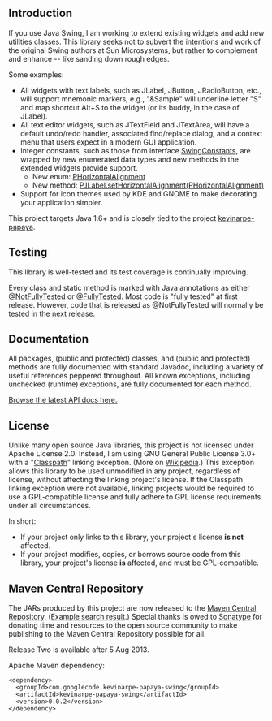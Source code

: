 ## Introduction ##

If you use Java Swing, I am working to extend existing widgets and add new utilities classes.  This library seeks not to subvert the intentions and work of the original Swing authors at Sun Microsystems, but rather to complement and enhance -- like sanding down rough edges.

Some examples:
  * All widgets with text labels, such as JLabel, JButton, JRadioButton, etc., will support mnemonic markers, e.g., "&Sample" will underline letter "S" and map shortcut Alt+S to the widget (or its buddy, in the case of JLabel).
  * All text editor widgets, such as JTextField and JTextArea, will have a default undo/redo handler, associated find/replace dialog, and a context menu that users expect in a modern GUI application.
  * Integer constants, such as those from interface [SwingConstants](http://docs.oracle.com/javase/6/docs/api/javax/swing/SwingConstants.html), are wrapped by new enumerated data types and new methods in the extended widgets provide support.
    * New enum: [PHorizontalAlignment](http://docs.kevinarpe-papaya-swing.googlecode.com/git/javadoc/com/googlecode/kevinarpe/papaya/swing/PHorizontalAlignment.html)
    * New method: [PJLabel.setHorizontalAlignment(PHorizontalAlignment)](http://docs.kevinarpe-papaya-swing.googlecode.com/git/javadoc/com/googlecode/kevinarpe/papaya/swing/widget/PJLabel.html#setHorizontalAlignment(com.googlecode.kevinarpe.papaya.swing.PHorizontalAlignment))
  * Support for icon themes used by KDE and GNOME to make decorating your application simpler.

This project targets Java 1.6+ and is closely tied to the project [kevinarpe-papaya](https://code.google.com/p/kevinarpe-papaya/).

## Testing ##

This library is well-tested and its test coverage is continually improving.

Every class and static method is marked with Java annotations as either [@NotFullyTested](http://docs.kevinarpe-papaya.googlecode.com/git/javadoc/com/googlecode/kevinarpe/papaya/annotation/NotFullyTested.html) or [@FullyTested](http://docs.kevinarpe-papaya.googlecode.com/git/javadoc/com/googlecode/kevinarpe/papaya/annotation/FullyTested.html).  Most code is "fully tested" at first release.  However, code that is released as @NotFullyTested will normally be tested in the next release.

## Documentation ##

All packages, (public and protected) classes, and (public and protected) methods are fully documented with standard Javadoc, including a variety of useful references peppered throughout.  All known exceptions, including unchecked (runtime) exceptions, are fully documented for each method.

[Browse the latest API docs here.](http://docs.kevinarpe-papaya-swing.googlecode.com/git/javadoc/index.html)

## License ##

Unlike many open source Java libraries, this project is not licensed under Apache License 2.0.  Instead, I am using GNU General Public License 3.0+ with a "[Classpath](http://www.gnu.org/software/classpath/license.html)" linking exception.  (More on [Wikipedia](http://en.wikipedia.org/wiki/GPL_linking_exception).)  This exception allows this library to be used unmodified in any project, regardless of license, without affecting the linking project's license.  If the Classpath linking exception were not available, linking projects would be required to use a GPL-compatible license and fully adhere to GPL license requirements under all circumstances.

In short:
  * If your project only links to this library, your project's license **is not** affected.
  * If your project modifies, copies, or borrows source code from this library, your project's license **is** affected, and must be GPL-compatible.

## Maven Central Repository ##

The JARs produced by this project are now released to the [Maven Central Repository](http://search.maven.org/).  ([Example search result](http://search.maven.org/#search|ga|1|kevinarpe-papaya-swing).)  Special thanks is owed to [Sonatype](http://www.sonatype.com/) for donating time and resources to the open source community to make publishing to the Maven Central Repository possible for all.

Release Two is available after 5 Aug 2013.

Apache Maven dependency:
```
<dependency>
  <groupId>com.googlecode.kevinarpe-papaya-swing</groupId>
  <artifactId>kevinarpe-papaya-swing</artifactId>
  <version>0.0.2</version>
</dependency>
```